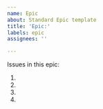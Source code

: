 ```yaml
---
name: Epic
about: Standard Epic template
title: 'Epic:'
labels: epic
assignees: ''

---
```


Issues in this epic:

  1.
  2.
  3.
  4.
